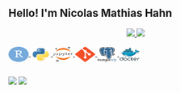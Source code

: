 ## Hello! I'm Nicolas Mathias Hahn

<div align="center">
  <a href="https://github.com/nmhahn">
  <img height="160em" src="https://github-readme-stats.vercel.app/api?username=nmhahn&show_icons=true&theme=tokyonight&include_all_commits=true&count_private=true"/>
  <img height="160em" src="https://github-readme-stats.vercel.app/api/top-langs/?username=nmhahn&layout=compact&langs_count=7&theme=tokyonight"/>
</div>
  
<div style="display: inline_block"><br>
  <img align="center" alt="nmhahn-R" height="30" width="40" src="https://raw.githubusercontent.com/devicons/devicon/master/icons/rstudio/rstudio-original.svg">
  <img align="center" alt="nmhahn-Python" height="30" width="40" src="https://raw.githubusercontent.com/devicons/devicon/master/icons/python/python-original.svg">
  <img align="center" alt="nmhahn-Jupyter" height="30" width="40" src="https://raw.githubusercontent.com/devicons/devicon/master/icons/jupyter/jupyter-original-wordmark.svg">
  <img align="center" alt="nmhahn-Git" height="30" width="40" src="https://raw.githubusercontent.com/devicons/devicon/master/icons/git/git-original.svg">
  <img align="center" alt="nmhahn-PostgreSQL" height="30" width="40" src="https://raw.githubusercontent.com/devicons/devicon/master/icons/postgresql/postgresql-original-wordmark.svg">
  <img align="center" alt="nmhahn-Docker" height="30" width="40" src="https://raw.githubusercontent.com/devicons/devicon/master/icons/docker/docker-original-wordmark.svg">
  
</div>
  
  ##
  
<div>
  <a href = "mailto:nicolasmahahn@gmail.com"><img src="https://img.shields.io/badge/-Gmail-%23333?style=for-the-badge&logo=gmail&logoColor=white" target="_blank"></a>
  <a href="https://www.linkedin.com/in/nmhahn/" target="_blank"><img src="https://img.shields.io/badge/-LinkedIn-%230077B5?style=for-the-badge&logo=linkedin&logoColor=white" target="_blank"></a> 
  
  </div>
